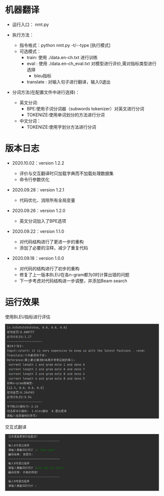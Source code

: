 # 机器翻译

- 运行入口： nmt.py
- 执行方法：
    - 指令格式：python nmt.py -t/--type [执行模式]
    - 可选模式：
        - train: 使用 ./data.en-ch.txt 进行训练
        - eval : 使用 ./data.en-ch_eval.txt 对模型进行评价,需对指标类型进行选择
            - bleu指标
        - translate : 对输入句子进行翻译，输入0退出

- 分词方法(在配置文件中进行选择)：
    - 英文分词:
        - BPE:使用子词分词器（subwords tokenizer）对英文进行分词
        - TOKENIZE:使用单词划分的方法进行分词
    - 中文分词：
        - TOKENIZE:使用字划分方法进行分词

# 版本日志
- 2020.10.02：version 1.2.2
    - 评价与交互翻译时只加载字典而不加载处理数据集
    - 命令行参数优化

- 2020.09.28：version 1.2.1
    - 代码优化、消除所有全局变量
    
- 2020.09.26：version 1.2.0
    - 英文分词加入了BPE选项

- 2020.09.22：version 1.1.0
    - 对代码结构进行了更进一步的重构
    - 添加了必要的注释，减少了重复代码
    
- 2020.09.18：version 1.0.0
    - 对代码的结构进行了初步的重构
    - 修复了上一版本BLEU在各n-gram都为0时计算出错的问题
    - 下一步考虑对代码结构进一步调整，并添加Beam search


    
# 运行效果

使用BLEU指标进行评估

![](./image/test_eval_bleu.png)


交互式翻译

![](./image/test_translate.png)